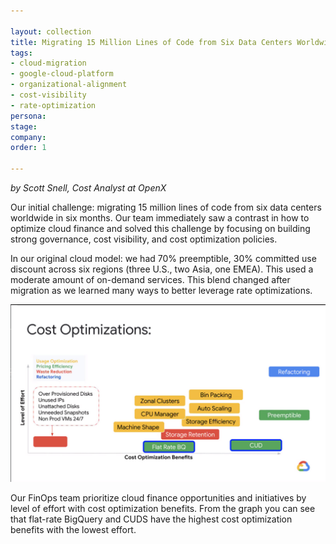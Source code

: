 ```yaml
---

layout: collection
title: Migrating 15 Million Lines of Code from Six Data Centers Worldwide in Six Months
tags: 
- cloud-migration
- google-cloud-platform
- organizational-alignment
- cost-visibility
- rate-optimization
persona:
stage:
company:
order: 1

---
```

*by Scott Snell, Cost Analyst at OpenX*

Our initial challenge: migrating 15 million lines of code from six data centers worldwide in six months. Our team immediately saw a contrast in how to optimize cloud finance and solved this challenge by focusing on building strong governance, cost visibility, and cost optimization policies.

In our original cloud model: we had 70% preemptible, 30% committed use discount across six regions (three U.S., two Asia, one EMEA). This used a moderate amount of on-demand services. This blend changed after migration as we learned many ways to better leverage rate optimizations.

![](/img/stories/open-x.jpeg)

Our FinOps team prioritize cloud finance opportunities and initiatives by level of effort with cost optimization benefits. From the graph you can see that flat-rate BigQuery and CUDS have the highest cost optimization benefits with the lowest effort.

